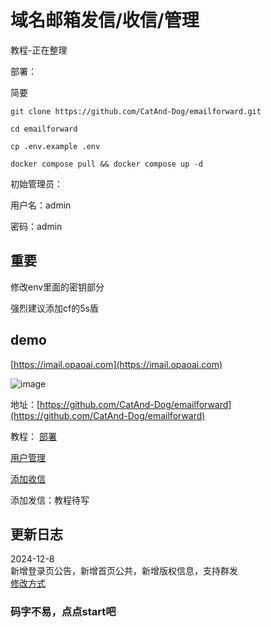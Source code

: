 
# 域名邮箱发信/收信/管理

教程-正在整理

部署：

简要

```
git clone https://github.com/CatAnd-Dog/emailforward.git

cd emailforward

cp .env.example .env

docker compose pull && docker compose up -d
```
初始管理员：

用户名：admin

密码：admin


## 重要
修改env里面的密钥部分

强烈建议添加cf的5s盾


##  demo
[https://imail.opaoai.com](https://imail.opaoai.com)

![image](https://img.opaoai.com/i/2024/12/07/67542f06b3792.webp)

地址：[https://github.com/CatAnd-Dog/emailforward](https://github.com/CatAnd-Dog/emailforward)

教程：
[部署](https://oneperfect.cn/1335/)

[用户管理](https://oneperfect.cn/1351/)

[添加收信](https://oneperfect.cn/1337/)

添加发信：教程待写

## 更新日志
2024-12-8  
新增登录页公告，新增首页公共，新增版权信息，支持群发  
[修改方式](https://oneperfect.cn/1365/)


### 码字不易，点点start吧
